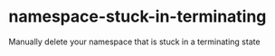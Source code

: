 # namespace-stuck-in-terminating
Manually delete your namespace that is stuck in a terminating state
